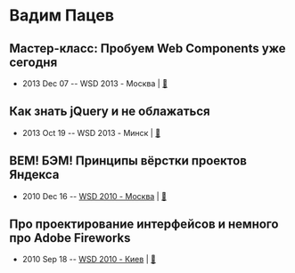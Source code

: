 # Вадим Пацев

## Мастер-класс: Пробуем Web Components уже сегодня
- 2013 Dec 07 -- WSD 2013 - Москва  | [:notebook:](https://wsd.events/2013/12/07/pres/web-components.pdf)  
## Как знать jQuery и не облажаться
- 2013 Oct 19 -- WSD 2013 - Минск  | [:notebook:](https://wsd.events/2013/10/19/pres/jquery/)  
## BEM! БЭМ! Принципы вёрстки проектов Яндекса
- 2010 Dec 16 -- [WSD 2010 - Москва](https://www.youtube.com/watch?v=UKpDX7YRMjk)  | [:notebook:](https://wsd.events/2010/12/16/pres/bem-principles.pdf)  
## Про проектирование интерфейсов и немного про Adobe Fireworks
- 2010 Sep 18 -- [WSD 2010 - Киев](https://www.youtube.com/watch?v=KHNSjW0VPGY)  | [:notebook:](https://wsd.events/2010/09/18/pres/ui-in-fireworks.pdf)  
